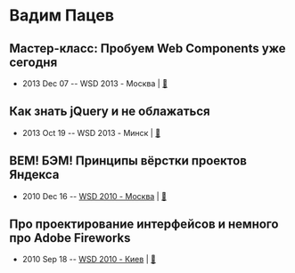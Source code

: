 # Вадим Пацев

## Мастер-класс: Пробуем Web Components уже сегодня
- 2013 Dec 07 -- WSD 2013 - Москва  | [:notebook:](https://wsd.events/2013/12/07/pres/web-components.pdf)  
## Как знать jQuery и не облажаться
- 2013 Oct 19 -- WSD 2013 - Минск  | [:notebook:](https://wsd.events/2013/10/19/pres/jquery/)  
## BEM! БЭМ! Принципы вёрстки проектов Яндекса
- 2010 Dec 16 -- [WSD 2010 - Москва](https://www.youtube.com/watch?v=UKpDX7YRMjk)  | [:notebook:](https://wsd.events/2010/12/16/pres/bem-principles.pdf)  
## Про проектирование интерфейсов и немного про Adobe Fireworks
- 2010 Sep 18 -- [WSD 2010 - Киев](https://www.youtube.com/watch?v=KHNSjW0VPGY)  | [:notebook:](https://wsd.events/2010/09/18/pres/ui-in-fireworks.pdf)  
